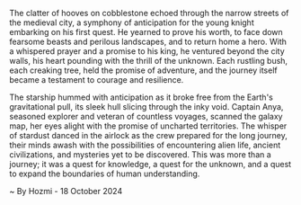 
The clatter of hooves on cobblestone echoed through the narrow streets of the medieval city, a symphony of anticipation for the young knight embarking on his first quest.  He yearned to prove his worth, to face down fearsome beasts and perilous landscapes, and to return home a hero. With a whispered prayer and a promise to his king, he ventured beyond the city walls, his heart pounding with the thrill of the unknown. Each rustling bush, each creaking tree, held the promise of adventure, and the journey itself became a testament to courage and resilience. 

The starship hummed with anticipation as it broke free from the Earth's gravitational pull, its sleek hull slicing through the inky void.  Captain Anya, seasoned explorer and veteran of countless voyages, scanned the galaxy map, her eyes alight with the promise of uncharted territories.  The whisper of stardust danced in the airlock as the crew prepared for the long journey, their minds awash with the possibilities of encountering alien life, ancient civilizations, and mysteries yet to be discovered. This was more than a journey; it was a quest for knowledge, a quest for the unknown, and a quest to expand the boundaries of human understanding. 

~ By Hozmi - 18 October 2024
